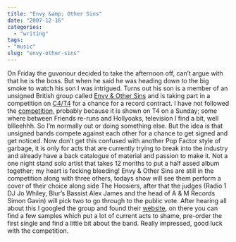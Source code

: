 ```yaml
---
title: "Envy &amp; Other Sins"
date: "2007-12-16"
categories: 
  - "writing"
tags:
- "music"
slug: "envy-other-sins"
---
```


On Friday the guvonour decided to take the afternoon off, can’t argue with that he is the boss. But when he said he was heading down to the big smoke to watch his son I was intrigued. Turns out his son is a member of an unsigned British group called [Envy & Other Sins][1] and is taking part in a competition on [C4/T4][2] for a chance for a record contract. I have not followed the [competition][3], probably because it is shown on T4 on a Sunday; some where between Friends re-runs and Hollyoaks, television I find a bit, well bllleehhh. So I’m normally out or doing something else. But the idea is that unsigned bands compete against each other for a chance to get signed and get noticed. Now don’t get this confused with another Pop Factor style of garbage, it is only for acts that are currently trying to break into the industry and already have a back catalogue of material and passion to make it. Not a one night stand solo artist that takes 12 months to put a half assed album together; my heart is fecking bleeding! Envy & Other Sins are still in the competition along with three others, todays show will see them perform a cover of their choice along side The Hoosiers, after that the judges (Radio 1 DJ Jo Whiley, Blur’s Bassist Alex James and the head of A & M Records Simon Gavin) will pick two to go through to the public vote. After hearing all about this I googled the group and found their [website][4], on there you can find a few samples which put a lot of current acts to shame, pre-order the first single and find a little bit about the band. Really impressed, good luck with the competition.

[1]:	https://www.mobileact.co.uk/bands/Envy-And-Other-Sins
[2]:	https://www.channel4.com/entertainment/t4/
[3]:	https://www.mobileact.co.uk/
[4]:	https://www.envyandothersins.co.uk/